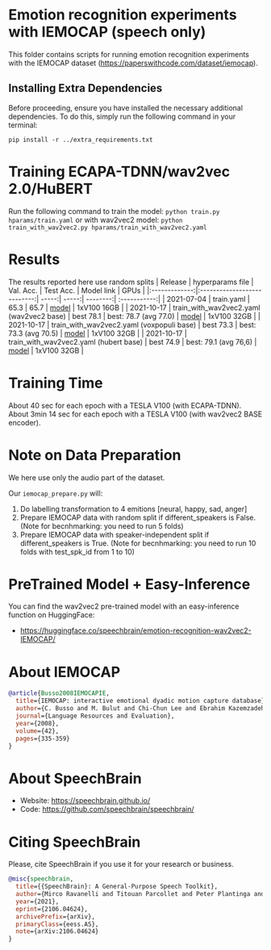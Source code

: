 # Emotion recognition experiments with IEMOCAP (speech only)
This folder contains scripts for running emotion recognition experiments with the IEMOCAP dataset (https://paperswithcode.com/dataset/iemocap).

## Installing Extra Dependencies

Before proceeding, ensure you have installed the necessary additional dependencies. To do this, simply run the following command in your terminal:

```
pip install -r ../extra_requirements.txt
```


# Training ECAPA-TDNN/wav2vec 2.0/HuBERT
Run the following command to train the model:
`python train.py hparams/train.yaml`
or with wav2vec2 model:
`python train_with_wav2vec2.py hparams/train_with_wav2vec2.yaml`

# Results
The results reported here use random splits
| Release | hyperparams file | Val. Acc. | Test Acc. | Model link | GPUs |
|:-------------:|:---------------------------:| -----:| -----:| --------:| :-----------:|
| 2021-07-04 | train.yaml |  65.3 | 65.7 | [model](https://www.dropbox.com/sh/o72ex46i49qgdm0/AABxsuG0EEqTLgzWwrkYQzu_a?dl=0) | 1xV100 16GB |
| 2021-10-17 | train_with_wav2vec2.yaml (wav2vec2 base) |  best 78.1 | best: 78.7 (avg 77.0) | [model](https://www.dropbox.com/sh/lmebg4li83sgkhg/AACooPKbNlwd-7n5qSJMbc7ya?dl=0) | 1xV100 32GB |
| 2021-10-17 | train_with_wav2vec2.yaml (voxpopuli base) |  best 73.3 | best: 73.3 (avg 70.5) | [model](https://www.dropbox.com/sh/ikjwnwebekf2xx2/AADyaJKPiaR0_iO0nntucH5pa?dl=0) | 1xV100 32GB |
| 2021-10-17 | train_with_wav2vec2.yaml (hubert base) |  best 74.9  | best: 79.1 (avg 76,6) | [model](https://www.dropbox.com/sh/ke4fxiry97z58m8/AACPEOM5bIyxo9HxG2mT9v_aa?dl=0) | 1xV100 32GB |

# Training Time
About 40 sec for each epoch with a TESLA V100 (with ECAPA-TDNN).
About 3min 14 sec for each epoch with a TESLA V100 (with wav2vec2 BASE encoder).

# Note on Data Preparation
We here use only the audio part of the dataset.

Our `iemocap_prepare.py` will:
1. Do labelling transformation to 4 emitions [neural, happy, sad, anger]
2. Prepare IEMOCAP data with random split if different_speakers is False. (Note for becnhmarking: you need to run 5 folds)
3. Prepare IEMOCAP data with speaker-independent split if different_speakers is True. (Note for becnhmarking: you need to run 10 folds with test_spk_id from 1 to 10)


# PreTrained Model + Easy-Inference
You can find the wav2vec2 pre-trained model with an easy-inference function on HuggingFace:
- https://huggingface.co/speechbrain/emotion-recognition-wav2vec2-IEMOCAP/


# **About IEMOCAP**

```bibtex
@article{Busso2008IEMOCAPIE,
  title={IEMOCAP: interactive emotional dyadic motion capture database},
  author={C. Busso and M. Bulut and Chi-Chun Lee and Ebrahim Kazemzadeh and Emily Mower Provost and Samuel Kim and J. N. Chang and Sungbok Lee and Shrikanth S. Narayanan},
  journal={Language Resources and Evaluation},
  year={2008},
  volume={42},
  pages={335-359}
}
```

# **About SpeechBrain**
- Website: https://speechbrain.github.io/
- Code: https://github.com/speechbrain/speechbrain/

# **Citing SpeechBrain**
Please, cite SpeechBrain if you use it for your research or business.

```bibtex
@misc{speechbrain,
  title={{SpeechBrain}: A General-Purpose Speech Toolkit},
  author={Mirco Ravanelli and Titouan Parcollet and Peter Plantinga and Aku Rouhe and Samuele Cornell and Loren Lugosch and Cem Subakan and Nauman Dawalatabad and Abdelwahab Heba and Jianyuan Zhong and Ju-Chieh Chou and Sung-Lin Yeh and Szu-Wei Fu and Chien-Feng Liao and Elena Rastorgueva and François Grondin and William Aris and Hwidong Na and Yan Gao and Renato De Mori and Yoshua Bengio},
  year={2021},
  eprint={2106.04624},
  archivePrefix={arXiv},
  primaryClass={eess.AS},
  note={arXiv:2106.04624}
}
```

